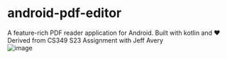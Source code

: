 # android-pdf-editor
A feature-rich PDF reader application for Android. Built with kotlin and ❤️
<br>
Derived from CS349 S23 Assignment with Jeff Avery
<br>
![image](https://github.com/script-jpg/android-pdf-editor/assets/61169805/63d41ceb-7250-45f2-9bde-9e8538d1cfe3)
